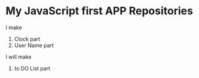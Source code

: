 # My JavaScript first APP Repositories

I make

1. Clock part
2. User Name part

I will make

1. to DO List part
